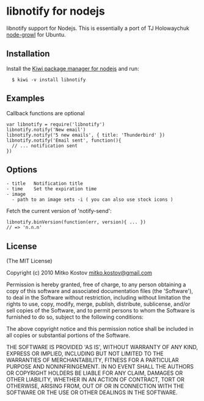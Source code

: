 
# libnotify for nodejs

libnotify support for Nodejs. This is essentially a port of TJ Holowaychuk [node-growl](http://github.com/visionmedia/node-growl) for Ubuntu.

## Installation

  Install the [Kiwi package manager for nodejs](http://github.com/visionmedia/kiwi)
  and run:
  
      $ kiwi -v install libnotify

## Examples

Callback functions are optional

    var libnotify = require('libnotify')
    libnotify.notify('New email')
    libnotify.notify('5 new emails', { title: 'Thunderbird' })
    libnotify.notify('Email sent', function(){
      // ... notification sent
    })

## Options

    - title   Notification title
    - time    Set the expiration time
    - image
      - path to an image sets -i ( you can also use stock icons )

Fetch the current version of 'notify-send':

    libnotify.binVersion(function(err, version){ ... })
    // => 'n.n.n'

## License

(The MIT License)

Copyright (c) 2010 Mitko Kostov <mitko.kostov@gmail.com>

Permission is hereby granted, free of charge, to any person obtaining
a copy of this software and associated documentation files (the
'Software'), to deal in the Software without restriction, including
without limitation the rights to use, copy, modify, merge, publish,
distribute, sublicense, and/or sell copies of the Software, and to
permit persons to whom the Software is furnished to do so, subject to
the following conditions:

The above copyright notice and this permission notice shall be
included in all copies or substantial portions of the Software.

THE SOFTWARE IS PROVIDED 'AS IS', WITHOUT WARRANTY OF ANY KIND,
EXPRESS OR IMPLIED, INCLUDING BUT NOT LIMITED TO THE WARRANTIES OF
MERCHANTABILITY, FITNESS FOR A PARTICULAR PURPOSE AND NONINFRINGEMENT.
IN NO EVENT SHALL THE AUTHORS OR COPYRIGHT HOLDERS BE LIABLE FOR ANY
CLAIM, DAMAGES OR OTHER LIABILITY, WHETHER IN AN ACTION OF CONTRACT,
TORT OR OTHERWISE, ARISING FROM, OUT OF OR IN CONNECTION WITH THE
SOFTWARE OR THE USE OR OTHER DEALINGS IN THE SOFTWARE.
